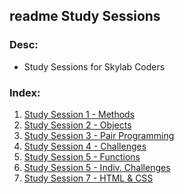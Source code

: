 ## readme Study Sessions

### Desc:
- Study Sessions for Skylab Coders

### Index:

1. <a href="studySession_1.md">Study Session 1 - Methods</a>
2. <a href="studySession_2.md">Study Session 2 - Objects</a>
3. <a href="studySession_3.md">Study Session 3 - Pair Programming</a>
4. <a href="studySession_4.md">Study Session 4 - Challenges</a>
5. <a href="studySession_5.md">Study Session 5 - Functions</a>
6. <a href="studySession_5.md">Study Session 5 - Indiv. Challenges</a>
7. <a href="studySession_7.md">Study Session 7 - HTML & CSS </a>
